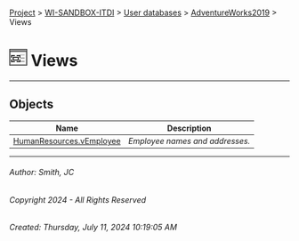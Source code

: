 #### 

[Project](../../../../index.md) > [WI-SANDBOX-ITDI](../../../index.md) > [User databases](../../index.md) > [AdventureWorks2019](../index.md) > Views

# ![Views](../../../../Images/View32.png) Views

---

## <a name="#objects"></a>Objects

| Name | Description |
|---|---|
| [HumanResources.vEmployee](HumanResources_vEmployee.md) | _Employee names and addresses._ |


---

###### Author:  Smith, JC

###### Copyright 2024 - All Rights Reserved

###### Created: Thursday, July 11, 2024 10:19:05 AM

